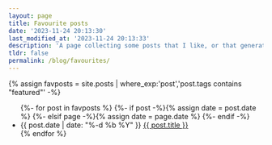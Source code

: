 ```yaml
---
layout: page
title: Favourite posts
date: '2023-11-24 20:13:30'
last_modified_at: '2023-11-24 20:13:33'
description: 'A page collecting some posts that I like, or that generated private commants, or got some traction on the internet.'
tldr: false
permalink: /blog/favourites/
---
```

{% assign favposts = site.posts | where_exp:'post','post.tags contains "featured"' -%}
<ul class="h-feed">
  {%- for post in favposts %}
  {%- if post -%}{% assign date = post.date %}
  {%- elsif page -%}{% assign date = page.date %}
  {%- endif -%}
  <li>
    <time class="dim small" datetime="{{ post.date | date_to_xmlschema }}" itemprop="dateCreated">{{ post.date | date: "%-d&nbsp;%b&nbsp;%Y" }}</time>
    <a href="{{ post.url }}" title="{{ post.description }}">{{ post.title }}</a>
  </li>
  {% endfor %}
</ul>